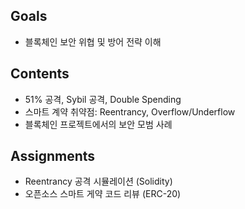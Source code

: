## Goals
- 블록체인 보안 위협 및 방어 전략 이해

## Contents
- 51% 공격, Sybil 공격, Double Spending
- 스마트 계약 취약점: Reentrancy, Overflow/Underflow
- 블록체인 프로젝트에서의 보안 모범 사례

## Assignments
- Reentrancy 공격 시뮬레이션 (Solidity)
- 오픈소스 스마트 게약 코드 리뷰 (ERC-20)